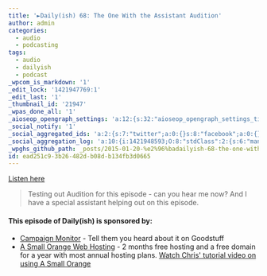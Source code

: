 ```yaml
---
title: '►Daily(ish) 68: The One With the Assistant Audition'
author: admin
categories:
  - audio
  - podcasting
tags:
  - audio
  - dailyish
  - podcast
_wpcom_is_markdown: '1'
_edit_lock: '1421947769:1'
_edit_last: '1'
_thumbnail_id: '21947'
_wpas_done_all: '1'
_aioseop_opengraph_settings: 'a:12:{s:32:"aioseop_opengraph_settings_title";s:0:"";s:31:"aioseop_opengraph_settings_desc";s:0:"";s:36:"aioseop_opengraph_settings_customimg";s:0:"";s:37:"aioseop_opengraph_settings_imagewidth";s:0:"";s:38:"aioseop_opengraph_settings_imageheight";s:0:"";s:32:"aioseop_opengraph_settings_video";s:0:"";s:37:"aioseop_opengraph_settings_videowidth";s:0:"";s:38:"aioseop_opengraph_settings_videoheight";s:0:"";s:35:"aioseop_opengraph_settings_category";s:7:"article";s:34:"aioseop_opengraph_settings_section";s:0:"";s:30:"aioseop_opengraph_settings_tag";s:0:"";s:34:"aioseop_opengraph_settings_setcard";s:7:"summary";}'
_social_notify: '1'
_social_aggregated_ids: 'a:2:{s:7:"twitter";a:0:{}s:8:"facebook";a:0:{}}'
_social_aggregation_log: 'a:10:{i:1421948593;O:8:"stdClass":2:{s:6:"manual";b:0;s:5:"items";a:0:{}}i:1421951301;O:8:"stdClass":2:{s:6:"manual";b:0;s:5:"items";a:0:{}}i:1421954007;O:8:"stdClass":2:{s:6:"manual";b:0;s:5:"items";a:0:{}}i:1421957638;O:8:"stdClass":2:{s:6:"manual";b:0;s:5:"items";a:0:{}}i:1421965642;O:8:"stdClass":2:{s:6:"manual";b:0;s:5:"items";a:0:{}}i:1421980047;O:8:"stdClass":2:{s:6:"manual";b:0;s:5:"items";a:0:{}}i:1422008863;O:8:"stdClass":2:{s:6:"manual";b:0;s:5:"items";a:0:{}}i:1422052232;O:8:"stdClass":2:{s:6:"manual";b:0;s:5:"items";a:0:{}}i:1422139330;O:8:"stdClass":2:{s:6:"manual";b:0;s:5:"items";a:0:{}}i:1422312203;O:8:"stdClass":2:{s:6:"manual";b:0;s:5:"items";a:0:{}}}'
_wpghs_github_path: _posts/2015-01-20-%e2%96%badailyish-68-the-one-with-the-assistant-audition.md
id: ead251c9-3b26-482d-b08d-b134fb3d0665
---
```

<p><a href="http://ift.tt/1Eo66Nz">Listen here</a></p>
<blockquote><p>
  Testing out Audition for this episode - can you hear me now? And I have a special assistant helping out on this episode.
</p></blockquote>
<h4>This episode of Daily(ish) is sponsored by:</h4>
<ul>
<li><a href="http://ift.tt/rqRIS2">Campaign Monitor</a> - Tell them you heard about it on Goodstuff</li>
<li><a href="http://ift.tt/1oqsVa4">A Small Orange Web Hosting</a> - 2 months free hosting and a free domain for a year with most annual hosting plans. <a href="http://ift.tt/1CMk9eH">Watch Chris&#39; tutorial video on using A Small Orange</a></li>
</ul>
